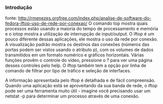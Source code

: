 ### Introdução
fonte: http://rmenezes.orgfree.com/index.php/analise-de-software-do-fedora-iftop-uso-de-rede-por-conexao/
O comando top mostra quais processos estão usando a maioria do tempo de processamento e memória e o iotop mostra a utilização de interrupção de input/output. O iftop é um pouco diferente dessas aplicações, ele mostra o uso da rede por conexão. A visualização padrão mostra os destinos das conexões (números das portas podem ser vistos usando o atributo p), com os volumes de dados transmitidos em um formato numérico e gráficos horizontais.
Várias funções provêm o controle do vídeo, pressione o ? para ver uma página desses controles pelo help. O iftop também tem a opção por linha de comando de filtrar por tipo de tráfico e seleção de interfaces.

A informação apresentada pelo iftop é detalhada e de fácil compreensão. Quando uma aplicação está se aproveitando da sua banda de rede, o iftop pode ser uma ferramenta muito útil - imagine você precisando usar um netstat -p para determinar um processo através de uma conexão.